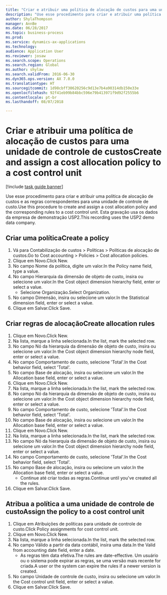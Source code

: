 ```yaml
--- 
title: "Criar e atribuir uma política de alocação de custos para uma unidade de controle de custos"
description: "Use esse procedimento para criar e atribuir uma política de alocação de custos e as regras correspondentes para uma unidade de controle de custo."
author: ShylaThompson
manager: AnnBe
ms.date: 06/28/2017
ms.topic: business-process
ms.prod: 
ms.service: dynamics-ax-applications
ms.technology: 
audience: Application User
ms.reviewer: josaw
ms.search.scope: Operations
ms.search.region: Global
ms.author: shylaw
ms.search.validFrom: 2016-06-30
ms.dyn365.ops.version: AX 7.0.0
ms.translationtype: HT
ms.sourcegitcommit: 1d98cbff30620256c9d13e7b4a90314db150e33e
ms.openlocfilehash: 92f41eb99b84bbc596e79b413971f9d92f2555b6
ms.contentlocale: pt-br
ms.lasthandoff: 08/07/2018

---
```

# <a name="create-and-assign-a-cost-allocation-policy-to-a-cost-control-unit"></a><span data-ttu-id="ecb28-103">Criar e atribuir uma política de alocação de custos para uma unidade de controle de custos</span><span class="sxs-lookup"><span data-stu-id="ecb28-103">Create and assign a cost allocation policy to a cost control unit</span></span>

[!include [task guide banner](../../includes/task-guide-banner.md)]

<span data-ttu-id="ecb28-104">Use esse procedimento para criar e atribuir uma política de alocação de custos e as regras correspondentes para uma unidade de controle de custo.</span><span class="sxs-lookup"><span data-stu-id="ecb28-104">Use this procedure to create and assign a cost allocation policy and the corresponding rules to a cost control unit.</span></span> <span data-ttu-id="ecb28-105">Esta gravação usa os dados da empresa de demonstração USP2.</span><span class="sxs-lookup"><span data-stu-id="ecb28-105">This recording uses the USP2 demo data company.</span></span>


## <a name="create-a-policy"></a><span data-ttu-id="ecb28-106">Criar uma política</span><span class="sxs-lookup"><span data-stu-id="ecb28-106">Create a policy</span></span>
1. <span data-ttu-id="ecb28-107">Vá para Contabilização de custos > Políticas > Políticas de alocação de custos.</span><span class="sxs-lookup"><span data-stu-id="ecb28-107">Go to Cost accounting > Policies > Cost allocation policies.</span></span>
2. <span data-ttu-id="ecb28-108">Clique em Novo.</span><span class="sxs-lookup"><span data-stu-id="ecb28-108">Click New.</span></span>
3. <span data-ttu-id="ecb28-109">No campo Nome da política, digite um valor.</span><span class="sxs-lookup"><span data-stu-id="ecb28-109">In the Policy name field, type a value.</span></span>
4. <span data-ttu-id="ecb28-110">No campo Hierarquia da dimensão de objeto de custo, insira ou selecione um valor.</span><span class="sxs-lookup"><span data-stu-id="ecb28-110">In the Cost object dimension hierarchy field, enter or select a value.</span></span>
    * <span data-ttu-id="ecb28-111">Selecione Organização.</span><span class="sxs-lookup"><span data-stu-id="ecb28-111">Select Organization.</span></span>  
5. <span data-ttu-id="ecb28-112">No campo Dimensão, insira ou selecione um valor.</span><span class="sxs-lookup"><span data-stu-id="ecb28-112">In the Statistical dimension field, enter or select a value.</span></span>
6. <span data-ttu-id="ecb28-113">Clique em Salvar.</span><span class="sxs-lookup"><span data-stu-id="ecb28-113">Click Save.</span></span>

## <a name="create-allocation-rules"></a><span data-ttu-id="ecb28-114">Criar regras de alocação</span><span class="sxs-lookup"><span data-stu-id="ecb28-114">Create allocation rules</span></span>
1. <span data-ttu-id="ecb28-115">Clique em Novo.</span><span class="sxs-lookup"><span data-stu-id="ecb28-115">Click New.</span></span>
2. <span data-ttu-id="ecb28-116">Na lista, marque a linha selecionada.</span><span class="sxs-lookup"><span data-stu-id="ecb28-116">In the list, mark the selected row.</span></span>
3. <span data-ttu-id="ecb28-117">No campo Nó da hierarquia da dimensão de objeto de custo, insira ou selecione um valor.</span><span class="sxs-lookup"><span data-stu-id="ecb28-117">In the Cost object dimension hierarchy node field, enter or select a value.</span></span>
4. <span data-ttu-id="ecb28-118">No campo Comportamento de custo, selecione 'Total'.</span><span class="sxs-lookup"><span data-stu-id="ecb28-118">In the Cost behavior field, select 'Total'.</span></span>
5. <span data-ttu-id="ecb28-119">No campo Base de alocação, insira ou selecione um valor.</span><span class="sxs-lookup"><span data-stu-id="ecb28-119">In the Allocation base field, enter or select a value.</span></span>
6. <span data-ttu-id="ecb28-120">Clique em Novo.</span><span class="sxs-lookup"><span data-stu-id="ecb28-120">Click New.</span></span>
7. <span data-ttu-id="ecb28-121">Na lista, marque a linha selecionada.</span><span class="sxs-lookup"><span data-stu-id="ecb28-121">In the list, mark the selected row.</span></span>
8. <span data-ttu-id="ecb28-122">No campo Nó da hierarquia da dimensão de objeto de custo, insira ou selecione um valor.</span><span class="sxs-lookup"><span data-stu-id="ecb28-122">In the Cost object dimension hierarchy node field, enter or select a value.</span></span>
9. <span data-ttu-id="ecb28-123">No campo Comportamento de custo, selecione 'Total'.</span><span class="sxs-lookup"><span data-stu-id="ecb28-123">In the Cost behavior field, select 'Total'.</span></span>
10. <span data-ttu-id="ecb28-124">No campo Base de alocação, insira ou selecione um valor.</span><span class="sxs-lookup"><span data-stu-id="ecb28-124">In the Allocation base field, enter or select a value.</span></span>
11. <span data-ttu-id="ecb28-125">Clique em Novo.</span><span class="sxs-lookup"><span data-stu-id="ecb28-125">Click New.</span></span>
12. <span data-ttu-id="ecb28-126">Na lista, marque a linha selecionada.</span><span class="sxs-lookup"><span data-stu-id="ecb28-126">In the list, mark the selected row.</span></span>
13. <span data-ttu-id="ecb28-127">No campo Nó da hierarquia da dimensão de objeto de custo, insira ou selecione um valor.</span><span class="sxs-lookup"><span data-stu-id="ecb28-127">In the Cost object dimension hierarchy node field, enter or select a value.</span></span>
14. <span data-ttu-id="ecb28-128">No campo Comportamento de custo, selecione 'Total'.</span><span class="sxs-lookup"><span data-stu-id="ecb28-128">In the Cost behavior field, select 'Total'.</span></span>
15. <span data-ttu-id="ecb28-129">No campo Base de alocação, insira ou selecione um valor.</span><span class="sxs-lookup"><span data-stu-id="ecb28-129">In the Allocation base field, enter or select a value.</span></span>
    * <span data-ttu-id="ecb28-130">Continue até criar todas as regras.</span><span class="sxs-lookup"><span data-stu-id="ecb28-130">Continue until you've created all the rules.</span></span>  
16. <span data-ttu-id="ecb28-131">Clique em Salvar.</span><span class="sxs-lookup"><span data-stu-id="ecb28-131">Click Save.</span></span>

## <a name="assign-the-policy-to-a-cost-control-unit"></a><span data-ttu-id="ecb28-132">Atribua a política a uma unidade de controle de custo</span><span class="sxs-lookup"><span data-stu-id="ecb28-132">Assign the policy to a cost control unit</span></span>
1. <span data-ttu-id="ecb28-133">Clique em Atribuições de políticas para unidade de controle de custo.</span><span class="sxs-lookup"><span data-stu-id="ecb28-133">Click Policy assignments for cost control unit.</span></span>
2. <span data-ttu-id="ecb28-134">Clique em Novo.</span><span class="sxs-lookup"><span data-stu-id="ecb28-134">Click New.</span></span>
3. <span data-ttu-id="ecb28-135">Na lista, marque a linha selecionada.</span><span class="sxs-lookup"><span data-stu-id="ecb28-135">In the list, mark the selected row.</span></span>
4. <span data-ttu-id="ecb28-136">No campo Válido a partir da data contábil, insira uma data.</span><span class="sxs-lookup"><span data-stu-id="ecb28-136">In the Valid from accounting date field, enter a date.</span></span>
    * <span data-ttu-id="ecb28-137">As regras têm data efetiva.</span><span class="sxs-lookup"><span data-stu-id="ecb28-137">The rules are date-effective.</span></span> <span data-ttu-id="ecb28-138">Um usuário ou o sistema pode expirar as regras, se uma versão mais recente for criada.</span><span class="sxs-lookup"><span data-stu-id="ecb28-138">A user or the system can expire the rules if a newer version is created.</span></span>  
5. <span data-ttu-id="ecb28-139">No campo Unidade de controle de custo, insira ou selecione um valor.</span><span class="sxs-lookup"><span data-stu-id="ecb28-139">In the Cost control unit field, enter or select a value.</span></span>
6. <span data-ttu-id="ecb28-140">Clique em Salvar.</span><span class="sxs-lookup"><span data-stu-id="ecb28-140">Click Save.</span></span>


